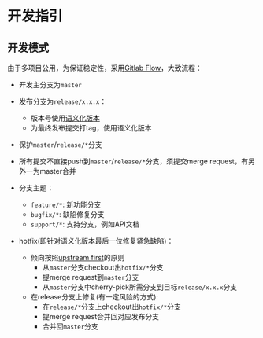# 开发指引

## 开发模式

由于多项目公用，为保证稳定性，采用[Gitlab Flow](http://gitlab.rd.175game.com/help/workflow/gitlab_flow.md)，大致流程：

 - 开发主分支为`master`
  - 发布分支为`release/x.x.x`：
    - 版本号使用[语义化版本](http://semver.org/lang/zh-CN/)
    - 为最终发布提交打tag，使用语义化版本
 - 保护`master`/`release/*`分支
 - 所有提交不直接push到`master`/`release/*`分支，须提交merge request，有另外一为master合并
 - 分支主题：
    - `feature/*`: 新功能分支
    - `bugfix/*`: 缺陷修复分支
    - `support/*`: 支持分支，例如API文档

 - hotfix(即针对语义化版本最后一位修复紧急缺陷)：
    - 倾向按照[upstream first](https://www.chromium.org/chromium-os/chromiumos-design-docs/upstream-first)的原则
         - 从`master`分支checkout出`hotfix/*`分支
         - 提merge request到`master`分支
         - 从`master`分支中cherry-pick所需分支到目标`release/x.x.x`分支
    - 在release分支上修复(有一定风险的方式):
         - 在`release/*`分支上checkout出`hotfix/*`分支
         - 提merge request合并回对应发布分支
         - 合并回`master`分支
